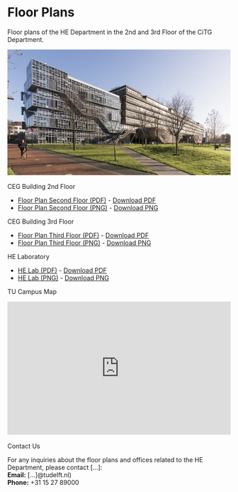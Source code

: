 # Floor Plans

Floor plans of the HE Department in the 2nd and 3rd Floor of the CiTG Department.

![CiTG Building](../figures/citg_building.jpg)


CEG Building 2nd Floor 

- [Floor Plan Second Floor (PDF)](../pdfs/2nd_floor.pdf) - [Download PDF](../pdfs/2nd_floor.pdf)
- [Floor Plan Second Floor (PNG)](../figures/floor-plan_second_floor.png) - [Download PNG](../figures/floor-plan_second_floor.png)

CEG Building 3rd Floor 

- [Floor Plan Third Floor (PDF)](../pdfs/3rd_floor.pdf) - [Download PDF](../pdfs/3rd_floor.pdf)
- [Floor Plan Third Floor (PNG)](../figures/floor-plan_third_floor.png) - [Download PNG](../figures/3floor-plan_third_floor.png)

HE Laboratory

- [HE Lab (PDF)](../pdfs/waterlab.pdf) - [Download PDF](../pdfs/waterlab.pdf)
- [HE Lab (PNG)](../figures/floor-plan_he-lab.png) - [Download PNG](../figures/floor-plan_he-lab.png)

TU Campus Map

<iframe src="https://map.tudelftcampus.nl/nl/" width="100%" height="300px" frameborder="0" allowfullscreen></iframe>


Contact Us

For any inquiries about the floor plans and offices related to the HE Department, please contact [...]:  
**Email:** [...]@tudelft.nl)  
**Phone:** +31 15 27 89000
